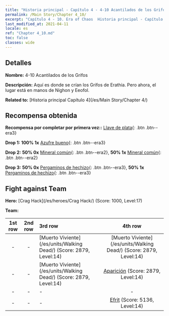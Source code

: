 ```yaml
---
title: "Historia principal - Capítulo 4 - 4-10 Acantilados de los Grifos"
permalink: /Main Story/Chapter 4_10/
excerpt: "Capítulo 4 - 10. Era of Chaos  Historia principal - Capítulo 4_10. 4-10 Acantilados de los Grifos"
last_modified_at: 2021-04-11
locale: es
ref: "Chapter 4_10.md"
toc: false
classes: wide
---
```


## Detalles

 **Nombre:** 4-10 Acantilados de los Grifos

 **Descripción:** Aquí es donde se crían los Grifos de Erathia. Pero ahora, el lugar está en manos de Nighon y Eeofol.

 **Related to:** [Historia principal Capítulo 4](/es/Main Story/Chapter 4/)

## Recompensa obtenida

 **Recompensa por completar por primera vez::** [Llave de plata](/es/Items/con_693/){: .btn .btn--era3}

 **Drop 1:** **100% 1x** [Azufre bueno](/es/Items/mat_15/){: .btn .btn--era3}

 **Drop 2:** **50% 0x** [Mineral común](/es/Items/mat_6/){: .btn .btn--era2}, **50% 1x** [Mineral común](/es/Items/mat_6/){: .btn .btn--era2}

 **Drop 3:** **50% 0x** [Pergaminos de hechizo](/es/Items/con_694/){: .btn .btn--era3}, **50% 1x** [Pergaminos de hechizo](/es/Items/con_694/){: .btn .btn--era3}


## Fight against Team
 **Hero:** [Crag Hack](/es/heroes/Crag Hack/) (Score: 1000, Level:17)

 **Team:**


  | 1st row | 2nd row | 3rd row | 4th row |
  |:----:|:----:|:----|:----:|
  | - | - | [Muerto Viviente](/es/units/Walking Dead/) (Score: 2879, Level:14)  | [Muerto Viviente](/es/units/Walking Dead/) (Score: 2879, Level:14)  |
  | - | - | [Muerto Viviente](/es/units/Walking Dead/) (Score: 2879, Level:14)  | [Aparición](/es/units/Wight/) (Score: 2879, Level:14)  |
  | - | - | - | - |
  | - | - | - | [Efrit](/es/units/Efreeti/) (Score: 5136, Level:14)  |


